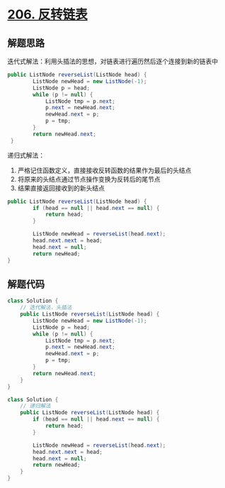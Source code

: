 # [206. 反转链表](https://leetcode-cn.com/problems/reverse-linked-list/)

## 解题思路

迭代式解法：利用头插法的思想，对链表进行遍历然后逐个连接到新的链表中

```java
public ListNode reverseList(ListNode head) {
        ListNode newHead = new ListNode(-1);
        ListNode p = head;
        while (p != null) {
            ListNode tmp = p.next;
            p.next = newHead.next;
            newHead.next = p;
            p = tmp;
        }
        return newHead.next;
 }
```

递归式解法：

1. 严格记住函数定义，直接接收反转函数的结果作为最后的头结点
2. 将原来的头结点通过节点操作变换为反转后的尾节点
3. 结果直接返回接收到的新头结点

```java
public ListNode reverseList(ListNode head) {
        if (head == null || head.next == null) {
            return head;
        }

        ListNode newHead = reverseList(head.next);
        head.next.next = head;
        head.next = null;
        return newHead;
}
```

## 解题代码

```java
class Solution {
    // 迭代解法，头插法
    public ListNode reverseList(ListNode head) {
        ListNode newHead = new ListNode(-1);
        ListNode p = head;
        while (p != null) {
            ListNode tmp = p.next;
            p.next = newHead.next;
            newHead.next = p;
            p = tmp;
        }
        return newHead.next;
    }
}
```

```java
class Solution {
    // 递归解法
    public ListNode reverseList(ListNode head) {
        if (head == null || head.next == null) {
            return head;
        }

        ListNode newHead = reverseList(head.next);
        head.next.next = head;
        head.next = null;
        return newHead;
    }
}
```

